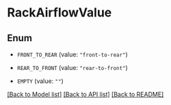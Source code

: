 # RackAirflowValue

## Enum


* `FRONT_TO_REAR` (value: `"front-to-rear"`)

* `REAR_TO_FRONT` (value: `"rear-to-front"`)

* `EMPTY` (value: `""`)


[[Back to Model list]](../README.md#documentation-for-models) [[Back to API list]](../README.md#documentation-for-api-endpoints) [[Back to README]](../README.md)



